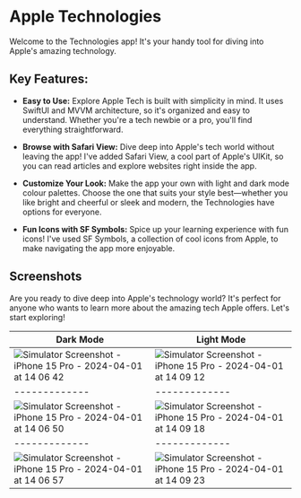 # Apple Technologies


Welcome to the Technologies app! It's your handy tool for diving into Apple's amazing technology.

## Key Features:

- **Easy to Use:** Explore Apple Tech is built with simplicity in mind. It uses SwiftUI and MVVM architecture, so it's organized and easy to understand. Whether you're a tech newbie or a pro, you'll find everything straightforward.

- **Browse with Safari View:** Dive deep into Apple's tech world without leaving the app! I've added Safari View, a cool part of Apple's UIKit, so you can read articles and explore websites right inside the app.

- **Customize Your Look:** Make the app your own with light and dark mode colour palettes. Choose the one that suits your style best—whether you like bright and cheerful or sleek and modern, the Technologies have options for everyone.

- **Fun Icons with SF Symbols:** Spice up your learning experience with fun icons! I've used SF Symbols, a collection of cool icons from Apple, to make navigating the app more enjoyable.


## Screenshots 
Are you ready to dive deep into Apple's technology world? It's perfect for anyone who wants to learn more about the amazing tech Apple offers. Let's start exploring!

|Dark Mode      | Light Mode|
| ------------- | ------------- |
|![Simulator Screenshot - iPhone 15 Pro - 2024-04-01 at 14 06 42](https://github.com/osbkin/Technologies/assets/94690103/a8930345-a718-4324-b6ca-fe872ee7c45b) |![Simulator Screenshot - iPhone 15 Pro - 2024-04-01 at 14 09 12](https://github.com/osbkin/Technologies/assets/94690103/cd5b62f3-1403-4ba3-8121-664e099be0c5)  |
| ------------- | ------------- |
|![Simulator Screenshot - iPhone 15 Pro - 2024-04-01 at 14 06 50](https://github.com/osbkin/Technologies/assets/94690103/9bb66db2-3735-437d-bde1-7ee17937d170) |![Simulator Screenshot - iPhone 15 Pro - 2024-04-01 at 14 09 18](https://github.com/osbkin/Technologies/assets/94690103/7dfb0f59-05d7-4fca-b06d-0427c971ec5c) |
| ------------- | ------------- |
|![Simulator Screenshot - iPhone 15 Pro - 2024-04-01 at 14 06 57](https://github.com/osbkin/Technologies/assets/94690103/7fe16418-c81d-4dd4-881b-63d781565fa6)|![Simulator Screenshot - iPhone 15 Pro - 2024-04-01 at 14 09 23](https://github.com/osbkin/Technologies/assets/94690103/5f21e88c-a6b7-463a-b251-5412219e3f2f) |





